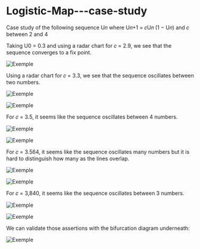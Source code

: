 # Logistic-Map---case-study
Case study of the following sequence U𝑛 where  U𝑛+1 = 𝑐U𝑛 (1 − U𝑛) and 𝑐 between 2 and 4

Taking U0 = 0.3 and using a radar chart for 𝑐 = 2.9, we see that the sequence converges to a fix point.

![Exemple](https://raw.githubusercontent.com/solalgaillard/Logistic-Map---case-study/master/visuals/Logistic%20Map%20Radar%20Chart%20c%3D2.9.jpg)

Using a radar chart for 𝑐 = 3.3, we see that the sequence oscillates between two numbers.

![Exemple](https://raw.githubusercontent.com/solalgaillard/Logistic-Map---case-study/master/visuals/Logistic%20Map%20Radar%20Chart%20c%3D3.3.jpg)

![Exemple](https://raw.githubusercontent.com/solalgaillard/Logistic-Map---case-study/master/visuals/Logistic%20Map%20Radar%20Chart%20c%3D3.3v2.jpg)

For 𝑐 = 3.5, it seems like the sequence oscillates between 4 numbers.

![Exemple](https://raw.githubusercontent.com/solalgaillard/Logistic-Map---case-study/master/visuals/Logistic%20Map%20Radar%20Chart%20c%3D3.5.jpg)

![Exemple](https://raw.githubusercontent.com/solalgaillard/Logistic-Map---case-study/master/visuals/Logistic%20Map%20Radar%20Chart%20c%3D3.5v2.jpg)

For 𝑐 = 3.564, it seems like the sequence oscillates many numbers but it is hard to distinguish how many as the lines overlap.

![Exemple](https://raw.githubusercontent.com/solalgaillard/Logistic-Map---case-study/master/visuals/Logistic%20Map%20Radar%20Chart%20c%3D3.564.jpg)

![Exemple](https://raw.githubusercontent.com/solalgaillard/Logistic-Map---case-study/master/visuals/Logistic%20Map%20Radar%20Chart%20c%3D3.564v2.jpg)

For 𝑐 = 3,840, it seems like the sequence oscillates between 3 numbers.

![Exemple](https://raw.githubusercontent.com/solalgaillard/Logistic-Map---case-study/master/visuals/Logistic%20Map%20Radar%20Chart%20c%3D3.840.jpg)

![Exemple](https://raw.githubusercontent.com/solalgaillard/Logistic-Map---case-study/master/visuals/Logistic%20Map%20Radar%20Chart%20c%3D3.840v2.jpg)

We can validate those assertions with the bifurcation diagram underneath:

![Exemple](https://raw.githubusercontent.com/solalgaillard/Logistic-Map---case-study/master/visuals/Logistic%20Map%20Bifurcation%20Diagram.jpg)

